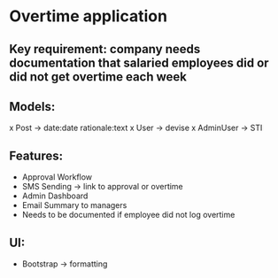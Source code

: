 # Overtime application

## Key requirement: company needs documentation that salaried employees did or did not get overtime each week

## Models:
x Post -> date:date rationale:text
x User -> devise
x AdminUser -> STI

## Features:
- Approval Workflow
- SMS Sending -> link to approval or overtime
- Admin Dashboard
- Email Summary to managers
- Needs to be documented if employee did not log overtime

## UI:
- Bootstrap -> formatting
